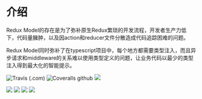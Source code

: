 # 介绍
Redux Model的存在是为了弥补原生Redux繁琐的开发流程，开发者生产力低下，代码量臃肿，以及因action和reducer文件分散造成代码追踪困难的问题。

Redux Model同时弥补了在typescript项目中，每个地方都需要类型注入，而且异步请求和middleware的关系难以使用类型定义的问题，让业务代码以最少的类型注入得到最大化的智能提示。

![Travis (.com)](https://img.shields.io/travis/com/fwh1990/redux-model)
![Coveralls github](https://img.shields.io/coveralls/github/fwh1990/redux-model)
![](https://img.shields.io/github/license/fwh1990/redux-model)

[![](https://img.shields.io/npm/dt/@redux-model/web.svg?label=@redux-model/web)](https://www.npmjs.com/package/@redux-model/web)
[![](https://img.shields.io/npm/dt/@redux-model/react-native.svg?label=@redux-model/react-native)](https://www.npmjs.com/package/@redux-model/react-native)
[![](https://img.shields.io/npm/dt/@redux-model/taro.svg?label=@redux-model/taro)](https://www.npmjs.com/package/@redux-model/taro)
[![](https://img.shields.io/npm/dt/@redux-model/vue.svg?label=@redux-model/vue)](https://www.npmjs.com/package/@redux-model/vue)
